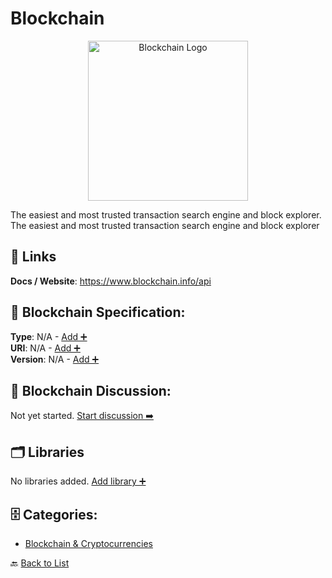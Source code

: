# Blockchain
<p align="center">
    <img width="256" src="https://raw.githubusercontent.com/apis-list/apis-list/main/apis/blockchain/logo_256x256.png" alt="Blockchain Logo"/>
</p>
The easiest and most trusted transaction search engine and block explorer.  The easiest and most trusted transaction search engine and block explorer

##  🔗 Links
**Docs / Website**: https://www.blockchain.info/api

## 🧬 Blockchain Specification:
**Type**: N/A - [Add ➕](https://github.com/apis-list/apis-list/edit/main/apis.yaml#2011)  
**URI**: N/A - [Add ➕](https://github.com/apis-list/apis-list/edit/main/apis.yaml#2011)  
**Version**: N/A - [Add ➕](https://github.com/apis-list/apis-list/edit/main/apis.yaml#2011)

## 💬 Blockchain Discussion:
Not yet started. [Start discussion ➡️](https://github.com/apis-list/apis-list/discussions/new)

## 🗂️ Libraries

No libraries added. [Add library ➕](https://github.com/apis-list/apis-list/edit/main/apis.yaml#2011)    


## 🗄️ Categories:
- [Blockchain & Cryptocurrencies](https://github.com/apis-list/apis-list#blockchain--cryptocurrencies-)

🔙  [Back to List](https://github.com/apis-list/apis-list)
